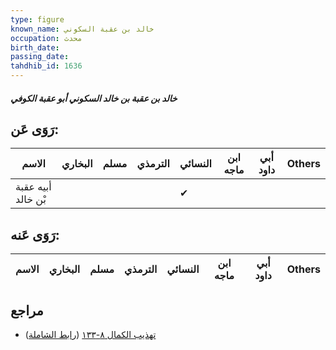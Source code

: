 ```yaml
---
type: figure
known_name: خالد بن عقبة السكوني
occupation: محدث
birth_date:
passing_date:
tahdhib_id: 1636
---
```

##### خالد بن عقبة بن خالد السكوني أبو عقبة الكوفي

## رَوَى عَن:
| الاسم              | البخاري | مسلم | الترمذي | النسائي | ابن ماجه | أبي داود | Others |
| ------------------ | ------- | ---- | ------- | ------- | -------- | -------- | ------ |
| أبيه عقبة بْن خالد |         |      |         | ✔       |          |          |        |
## رَوَى عَنه:
| الاسم | البخاري | مسلم | الترمذي | النسائي | ابن ماجه | أبي داود | Others |
| ----- | ------- | ---- | ------- | ------- | -------- | -------- | ------ |
## مراجع
- [تهذيب الكمال ٨-١٣٣](obsidian://open?vault=Tahdhib-al-Kamal&file=Figures/١٦٣٦-خالد%20بن%20عقبة%20بن%20خالد%20السكوني%20أبو%20عقبة%20الكوفي) ([رابط الشاملة](https://shamela.ws/book/3722/3844))